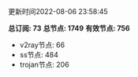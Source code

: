 更新时间2022-08-06 23:58:45

**总订阅: 73**
**总节点: 1749**
**有效节点: 756**
- v2ray节点: 66
- ss节点: 484
- trojan节点: 206
